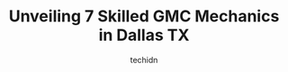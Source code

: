 ---
layout: ampstory
image: https://images.unsplash.com/photo-1629583825021-9fb0d16381ef?ixlib=rb-4.0.3&ixid=MnwxMjA3fDB8MHxwaG90by1wYWdlfHx8fGVufDB8fHx8&auto=format&fit=crop&w=640&h=853&q=80
author: techidn
featured: false
description: When it comes to maintaining and repairing your vehicle in Dallas TX, USA, you deserve nothing but the best. Thats why the 7 best GMC Mechanic in the area are here to offer their expertise,
title: Unveiling 7 Skilled GMC Mechanics in Dallas TX
cover:
   title: Unveiling 7 Skilled GMC Mechanics in Dallas TX
   subtitle: Rickpate
   background: https://images.unsplash.com/photo-1629583825021-9fb0d16381ef?ixlib=rb-4.0.3&ixid=MnwxMjA3fDB8MHxwaG90by1wYWdlfHx8fGVufDB8fHx8&auto=format&fit=crop&w=640&h=853&q=80

pages: 
 - layout: thirds
   top: <h1>#1 Sewell Buick GMC of Dallas</h1>
   bottom: "<p>This was the best car buying experience I have ever had. Thanks to the awesome sales team Madeleine Privitt and Robert (manager) I was able to leave with a great car. I a</p>"
   background: https://www.knot35.com/toplist/wp-content/uploads/2023/06/best-gmc-mechanic-1-in-dallas-tx-1685832637.jpeg
   backgroundblur: true
 - layout: thirds
   top: <h1>#2 Southwest Auto</h1>
   bottom: "<p>11353 Mathis Ave, Dallas, TX 75229, United States</p>"
   background: https://www.knot35.com/toplist/wp-content/uploads/2023/06/best-gmc-mechanic-2-in-dallas-tx-1685832638.jpeg
   cta:
      link: https://www.knot35.com/toplist/unveiling-7-skilled-gmc-mechanics-in-dallas-tx/
      text: Unveiling 7 Skilled GMC Mechanics in Dallas TX
 - layout: thirds
   top: <h1>#3 GBG Auto Repair & Inspection</h1>
   bottom: "<p>110 N Peak St, Dallas, TX 75226, United States</p>"
   background: https://www.knot35.com/toplist/wp-content/uploads/2023/06/best-gmc-mechanic-3-in-dallas-tx-1685832638.jpeg
   cta:
      link: https://www.knot35.com/toplist/unveiling-7-skilled-gmc-mechanics-in-dallas-tx/
      text: Unveiling 7 Skilled GMC Mechanics in Dallas TX
 - layout: thirds
   top: <h1>#4 Complete Auto Repair & Sales</h1>
   bottom: "<p>8341 Lake June Rd, Dallas, TX 75217, United States</p>"
   background: https://images.unsplash.com/photo-1608411404720-c8f0417bcdba?ixlib=rb-4.0.3&ixid=MnwxMjA3fDB8MHxwaG90by1wYWdlfHx8fGVufDB8fHx8&auto=format&fit=crop&w=640&h=853&q=80
   cta:
      link: https://www.knot35.com/toplist/unveiling-7-skilled-gmc-mechanics-in-dallas-tx/
      text: Unveiling 7 Skilled GMC Mechanics in Dallas TX
 - layout: thirds
   top: <h1>#5 Dennis Road Automotive</h1>
   bottom: "<p>11155 Dennis Rd, Dallas, TX 75229, United States</p>"
   background: https://images.unsplash.com/photo-1484589065579-248aad0d8b13?ixlib=rb-4.0.3&ixid=MnwxMjA3fDB8MHxwaG90by1wYWdlfHx8fGVufDB8fHx8&auto=format&fit=crop&w=640&h=853&q=80
   cta:
      link: https://www.knot35.com/toplist/unveiling-7-skilled-gmc-mechanics-in-dallas-tx/
      text: Unveiling 7 Skilled GMC Mechanics in Dallas TX
 - layout: thirds
   top: <h1>#6 Gm Auto Care</h1>
   bottom: "<p>2301 N Galloway Ave, Mesquite, TX 75150, United States</p>"
   background: https://images.unsplash.com/photo-1604871000636-074fa5117945?ixlib=rb-4.0.3&ixid=MnwxMjA3fDB8MHxwaG90by1wYWdlfHx8fGVufDB8fHx8&auto=format&fit=crop&w=640&h=853&q=80
   cta:
      link: https://www.knot35.com/toplist/unveiling-7-skilled-gmc-mechanics-in-dallas-tx/
      text: Unveiling 7 Skilled GMC Mechanics in Dallas TX
 - layout: thirds
   top: <h1>#7 K3S Auto Repair</h1>
   bottom: "<p>11038 Grissom Ln, Dallas, TX 75229, United States</p>"
   background: https://images.unsplash.com/photo-1620421680010-0766ff230392?ixlib=rb-4.0.3&ixid=MnwxMjA3fDB8MHxwaG90by1wYWdlfHx8fGVufDB8fHx8&auto=format&fit=crop&w=640&h=853&q=80
   cta:
      link: https://www.knot35.com/toplist/unveiling-7-skilled-gmc-mechanics-in-dallas-tx/
      text: Unveiling 7 Skilled GMC Mechanics in Dallas TX
 - layout: thirds
   middle: Continue reading...
   background: https://images.unsplash.com/photo-1561679660-d00ee1e0dc8e?ixlib=rb-4.0.3&ixid=MnwxMjA3fDB8MHxwaG90by1wYWdlfHx8fGVufDB8fHx8&auto=format&fit=crop&w=640&h=853&q=80
   cta:
      link: https://www.knot35.com/toplist/unveiling-7-skilled-gmc-mechanics-in-dallas-tx/
      text: Unveiling 7 Skilled GMC Mechanics in Dallas TX
      
---